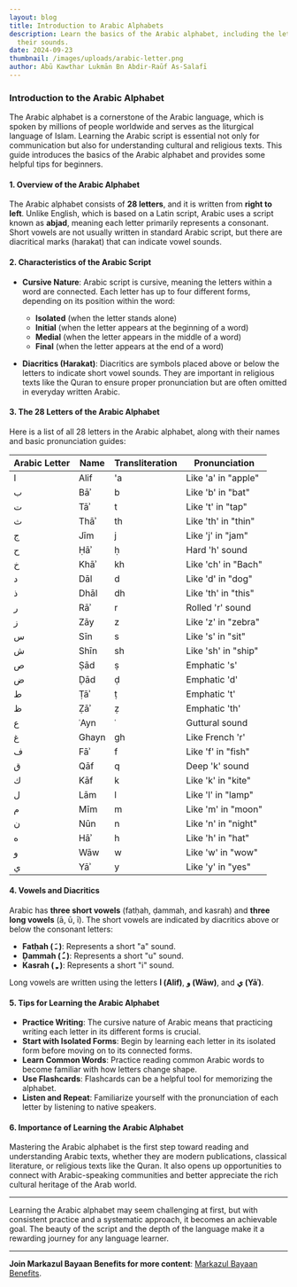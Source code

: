 ```yaml
---
layout: blog
title: Introduction to Arabic Alphabets
description: Learn the basics of the Arabic alphabet, including the letters and
  their sounds.
date: 2024-09-23
thumbnail: /images/uploads/arabic-letter.png
author: Abū Kawthar Lukmān Bn Abdir-Raūf As-Salafī
---
```


### Introduction to the Arabic Alphabet

The Arabic alphabet is a cornerstone of the Arabic language, which is spoken by millions of people worldwide and serves as the liturgical language of Islam. Learning the Arabic script is essential not only for communication but also for understanding cultural and religious texts. This guide introduces the basics of the Arabic alphabet and provides some helpful tips for beginners.

#### 1. Overview of the Arabic Alphabet

The Arabic alphabet consists of **28 letters**, and it is written from **right to left**. Unlike English, which is based on a Latin script, Arabic uses a script known as **abjad**, meaning each letter primarily represents a consonant. Short vowels are not usually written in standard Arabic script, but there are diacritical marks (harakat) that can indicate vowel sounds.

#### 2. Characteristics of the Arabic Script

- **Cursive Nature**: Arabic script is cursive, meaning the letters within a word are connected. Each letter has up to four different forms, depending on its position within the word:

  - **Isolated** (when the letter stands alone)
  - **Initial** (when the letter appears at the beginning of a word)
  - **Medial** (when the letter appears in the middle of a word)
  - **Final** (when the letter appears at the end of a word)

- **Diacritics (Harakat)**: Diacritics are symbols placed above or below the letters to indicate short vowel sounds. They are important in religious texts like the Quran to ensure proper pronunciation but are often omitted in everyday written Arabic.

#### 3. The 28 Letters of the Arabic Alphabet

Here is a list of all 28 letters in the Arabic alphabet, along with their names and basic pronunciation guides:

| Arabic Letter | Name  | Transliteration | Pronunciation       |
| ------------- | ----- | --------------- | ------------------- |
| ا             | Alif  | 'a              | Like 'a' in "apple" |
| ب             | Bāʾ   | b               | Like 'b' in "bat"   |
| ت             | Tāʾ   | t               | Like 't' in "tap"   |
| ث             | Thāʾ  | th              | Like 'th' in "thin" |
| ج             | Jīm   | j               | Like 'j' in "jam"   |
| ح             | Ḥāʾ   | ḥ               | Hard 'h' sound      |
| خ             | Khāʾ  | kh              | Like 'ch' in "Bach" |
| د             | Dāl   | d               | Like 'd' in "dog"   |
| ذ             | Dhāl  | dh              | Like 'th' in "this" |
| ر             | Rāʾ   | r               | Rolled 'r' sound    |
| ز             | Zāy   | z               | Like 'z' in "zebra" |
| س             | Sīn   | s               | Like 's' in "sit"   |
| ش             | Shīn  | sh              | Like 'sh' in "ship" |
| ص             | Ṣād   | ṣ               | Emphatic 's'        |
| ض             | Ḍād   | ḍ               | Emphatic 'd'        |
| ط             | Ṭāʾ   | ṭ               | Emphatic 't'        |
| ظ             | Ẓāʾ   | ẓ               | Emphatic 'th'       |
| ع             | ʿAyn  | ʿ               | Guttural sound      |
| غ             | Ghayn | gh              | Like French 'r'     |
| ف             | Fāʾ   | f               | Like 'f' in "fish"  |
| ق             | Qāf   | q               | Deep 'k' sound      |
| ك             | Kāf   | k               | Like 'k' in "kite"  |
| ل             | Lām   | l               | Like 'l' in "lamp"  |
| م             | Mīm   | m               | Like 'm' in "moon"  |
| ن             | Nūn   | n               | Like 'n' in "night" |
| ه             | Hāʾ   | h               | Like 'h' in "hat"   |
| و             | Wāw   | w               | Like 'w' in "wow"   |
| ي             | Yāʾ   | y               | Like 'y' in "yes"   |

#### 4. Vowels and Diacritics

Arabic has **three short vowels** (fatḥah, ḍammah, and kasrah) and **three long vowels** (ā, ū, ī). The short vowels are indicated by diacritics above or below the consonant letters:

- **Fatḥah ( ـَ )**: Represents a short "a" sound.
- **Ḍammah ( ـُ )**: Represents a short "u" sound.
- **Kasrah ( ـِ )**: Represents a short "i" sound.

Long vowels are written using the letters **ا (Alif)**, **و (Wāw)**, and **ي (Yāʾ)**.

#### 5. Tips for Learning the Arabic Alphabet

- **Practice Writing**: The cursive nature of Arabic means that practicing writing each letter in its different forms is crucial.
- **Start with Isolated Forms**: Begin by learning each letter in its isolated form before moving on to its connected forms.
- **Learn Common Words**: Practice reading common Arabic words to become familiar with how letters change shape.
- **Use Flashcards**: Flashcards can be a helpful tool for memorizing the alphabet.
- **Listen and Repeat**: Familiarize yourself with the pronunciation of each letter by listening to native speakers.

#### 6. Importance of Learning the Arabic Alphabet

Mastering the Arabic alphabet is the first step toward reading and understanding Arabic texts, whether they are modern publications, classical literature, or religious texts like the Quran. It also opens up opportunities to connect with Arabic-speaking communities and better appreciate the rich cultural heritage of the Arab world.

---

Learning the Arabic alphabet may seem challenging at first, but with consistent practice and a systematic approach, it becomes an achievable goal. The beauty of the script and the depth of the language make it a rewarding journey for any language learner.

---

**Join Markazul Bayaan Benefits for more content**: [Markazul Bayaan Benefits](https://t.me/bayanbenefits).
